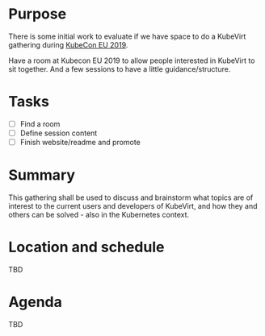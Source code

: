 # Purpose

There is some initial work to evaluate if we have space to do a KubeVirt gathering during
[KubeCon EU 2019](https://events.linuxfoundation.org/events/kubecon-cloudnativecon-europe-2019/).

Have a room at Kubecon EU 2019 to allow people interested in KubeVirt to sit
together. And a few sessions to have a little guidance/structure.

# Tasks

- [ ] Find a room
- [ ] Define session content
- [ ] Finish website/readme and promote

# Summary

This gathering shall be used to discuss and brainstorm what topics are of interest to the current users and developers of KubeVirt, and how they and others can be solved - also in the Kubernetes context.

# Location and schedule

TBD

# Agenda

TBD
